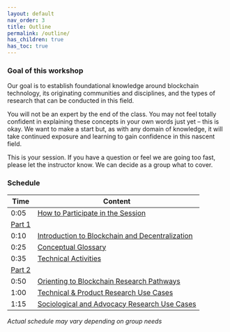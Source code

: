 ```yaml
---
layout: default
nav_order: 3
title: Outline
permalink: /outline/
has_children: true
has_toc: true
---
```



### Goal of this workshop

Our goal is to establish foundational knowledge around blockchain technology, its originating communities and disciplines, and the types of research that can be conducted in this field. 

You will not be an expert by the end of the class. You may not feel totally confident in explaining these concepts in your own words just yet – this is okay. We want to make a start but, as with any domain of knowledge, it will take continued exposure and learning to gain confidence in this nascent field.

This is your session. If you have a question or feel we are going too fast, please let the instructor know. We can decide as a group what to cover.

### Schedule

| Time | Content
| --- | ---
| 0:05 | [How to Participate in the Session](participating-online.md)
| [Part 1](part-01.md)
| 0:10 | [Introduction to Blockchain and Decentralization](intro.md)
| 0:25 | [Conceptual Glossary](concepts.md)
| 0:35 | [Technical Activities](activity.md)
| [Part 2](part-02.md)
| 0:50 | [Orienting to Blockchain Research Pathways](research-paths.md)
| 1:00 | [Technical & Product Research Use Cases](usecase1.md)
| 1:15 | [Sociological and Advocacy Research Use Cases](usecase2.md)

_Actual schedule may vary depending on group needs_